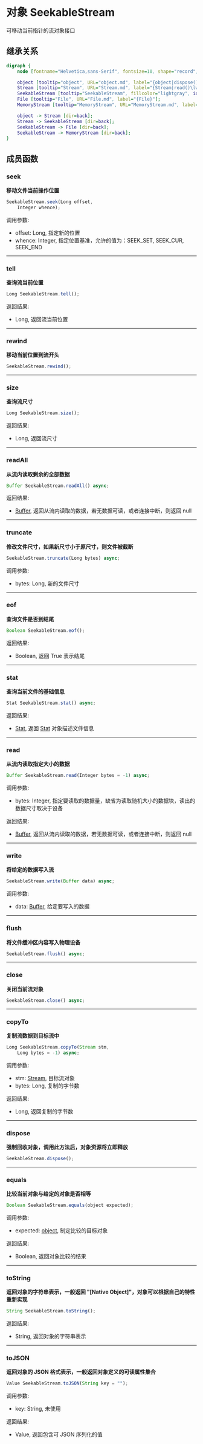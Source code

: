 # 对象 SeekableStream
可移动当前指针的流对象接口

## 继承关系
```dot
digraph {
    node [fontname="Helvetica,sans-Serif", fontsize=10, shape="record", style="filled", fillcolor="white"];

    object [tooltip="object", URL="object.md", label="{object|dispose()\lequals()\ltoString()\ltoJSON()\l}"];
    Stream [tooltip="Stream", URL="Stream.md", label="{Stream|read()\lwrite()\lflush()\lclose()\lcopyTo()\l}"];
    SeekableStream [tooltip="SeekableStream", fillcolor="lightgray", id="me", label="{SeekableStream|seek()\ltell()\lrewind()\lsize()\lreadAll()\ltruncate()\leof()\lstat()\l}"];
    File [tooltip="File", URL="File.md", label="{File}"];
    MemoryStream [tooltip="MemoryStream", URL="MemoryStream.md", label="{MemoryStream}"];

    object -> Stream [dir=back];
    Stream -> SeekableStream [dir=back];
    SeekableStream -> File [dir=back];
    SeekableStream -> MemoryStream [dir=back];
}
```

## 成员函数
        
### seek
**移动文件当前操作位置**

```JavaScript
SeekableStream.seek(Long offset,
    Integer whence);
```

调用参数:
* offset: Long, 指定新的位置
* whence: Integer, 指定位置基准，允许的值为：SEEK_SET, SEEK_CUR, SEEK_END

--------------------------
### tell
**查询流当前位置**

```JavaScript
Long SeekableStream.tell();
```

返回结果:
* Long, 返回流当前位置

--------------------------
### rewind
**移动当前位置到流开头**

```JavaScript
SeekableStream.rewind();
```

--------------------------
### size
**查询流尺寸**

```JavaScript
Long SeekableStream.size();
```

返回结果:
* Long, 返回流尺寸

--------------------------
### readAll
**从流内读取剩余的全部数据**

```JavaScript
Buffer SeekableStream.readAll() async;
```

返回结果:
* [Buffer](Buffer.md), 返回从流内读取的数据，若无数据可读，或者连接中断，则返回 null

--------------------------
### truncate
**修改文件尺寸，如果新尺寸小于原尺寸，则文件被截断**

```JavaScript
SeekableStream.truncate(Long bytes) async;
```

调用参数:
* bytes: Long, 新的文件尺寸

--------------------------
### eof
**查询文件是否到结尾**

```JavaScript
Boolean SeekableStream.eof();
```

返回结果:
* Boolean, 返回 True 表示结尾

--------------------------
### stat
**查询当前文件的基础信息**

```JavaScript
Stat SeekableStream.stat() async;
```

返回结果:
* [Stat](Stat.md), 返回 [Stat](Stat.md) 对象描述文件信息

--------------------------
### read
**从流内读取指定大小的数据**

```JavaScript
Buffer SeekableStream.read(Integer bytes = -1) async;
```

调用参数:
* bytes: Integer, 指定要读取的数据量，缺省为读取随机大小的数据块，读出的数据尺寸取决于设备

返回结果:
* [Buffer](Buffer.md), 返回从流内读取的数据，若无数据可读，或者连接中断，则返回 null

--------------------------
### write
**将给定的数据写入流**

```JavaScript
SeekableStream.write(Buffer data) async;
```

调用参数:
* data: [Buffer](Buffer.md), 给定要写入的数据

--------------------------
### flush
**将文件缓冲区内容写入物理设备**

```JavaScript
SeekableStream.flush() async;
```

--------------------------
### close
**关闭当前流对象**

```JavaScript
SeekableStream.close() async;
```

--------------------------
### copyTo
**复制流数据到目标流中**

```JavaScript
Long SeekableStream.copyTo(Stream stm,
    Long bytes = -1) async;
```

调用参数:
* stm: [Stream](Stream.md), 目标流对象
* bytes: Long, 复制的字节数

返回结果:
* Long, 返回复制的字节数

--------------------------
### dispose
**强制回收对象，调用此方法后，对象资源将立即释放**

```JavaScript
SeekableStream.dispose();
```

--------------------------
### equals
**比较当前对象与给定的对象是否相等**

```JavaScript
Boolean SeekableStream.equals(object expected);
```

调用参数:
* expected: [object](object.md), 制定比较的目标对象

返回结果:
* Boolean, 返回对象比较的结果

--------------------------
### toString
**返回对象的字符串表示，一般返回 "[Native Object]"，对象可以根据自己的特性重新实现**

```JavaScript
String SeekableStream.toString();
```

返回结果:
* String, 返回对象的字符串表示

--------------------------
### toJSON
**返回对象的 JSON 格式表示，一般返回对象定义的可读属性集合**

```JavaScript
Value SeekableStream.toJSON(String key = "");
```

调用参数:
* key: String, 未使用

返回结果:
* Value, 返回包含可 JSON 序列化的值

